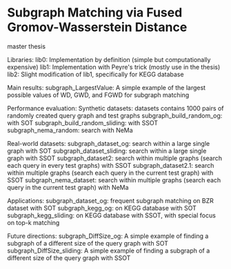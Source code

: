 # Subgraph Matching via Fused Gromov-Wasserstein Distance
master thesis 

Libraries:
lib0: Implementation by definition (simple but computationally expensive)
lib1: Implementation with Peyre's trick (mostly use in the thesis)
lib2: Slight modification of lib1, specifically for KEGG database

Main results:
subgraph_LargestValue: A simple example of the largest possible values of WD, GWD, and FGWD for subgraph matching

Performance evaluation:
Synthetic datasets: datasets contains 1000 pairs of randomly created query graph and test graphs
subgraph_build_random_og: with SOT
subgraph_build_random_sliding: with SSOT
subgraph_nema_random: search with NeMa 

Real-world datasets: 
subgraph_dataset_og: search within a large single graph with SOT
subgraph_dataset_sliding: search within a large single graph with SSOT
subgraph_dataset2: search within multiple graphs (search each query in every test graphs) with SSOT
subgraph_dataset2.1: search within multiple graphs (search each query in the current test graph) with SSOT
subgraph_nema_dataset: search within multiple graphs (search each query in the current test graph) with NeMa

Applications:
subgraph_dataset_og: frequent subgraph matching on BZR dataset with SOT
subgraph_kegg_og: on KEGG database with SOT
subgraph_kegg_sliding: on KEGG database with SSOT, with special focus on top-k matching

Future directions:
subgraph_DiffSize_og: A simple example of finding a subgraph of a different size of the query graph with SOT
subgraph_DiffSize_sliding: A simple example of finding a subgraph of a different size of the query graph with SSOT
